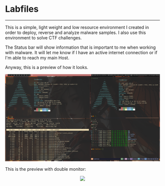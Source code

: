 # Labfiles
------------

This is a simple, light weight and low resource environment I created in order to deploy, reverse and analyze malware samples. I also use this environment to solve CTF challenges.

The Status bar will show information that is important to me when working with malware. It will let me know if I have an active internet connection or if I'm able to reach my main Host.

Anyway, this is a preview of how it looks.

<p align="center"><img src="./preview/labscreen.png"></p>

This is the preview with double monitor:

<p align="center"><img src="./preview/labscreen_doublemon:.png"></p>

